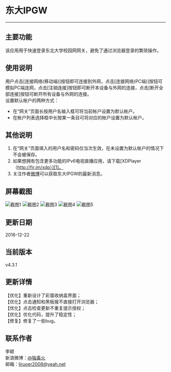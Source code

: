 # 东大IPGW


---

## 主要功能 ##
该应用用于快速登录东北大学校园网网关，避免了通过浏览器登录的繁琐操作。
## 使用说明 ##
用户点击[连接网络(移动端)]按钮即可连接到外网，点击[连接网络(PC端)]按钮可模拟PC端连网，点击[注销连接]按钮即可断开本设备与外网的连接，点击[断开全部连接]按钮可断开所有设备与外网的连接。  
设置默认帐户的两种方式：  

 - 在“网关”页面长按用户名输入框可将当前帐户设置为默认帐户。  
 - 在帐户列表选择框中长按某一条目可将对应的帐户设置为默认帐户。  

其他说明
----
1. 在“网关”页面填入的用户名和密码仅当次生效，在未设置为默认帐户的情况下不会被保存。  
1. 如果想拥有包含更多功能的IPv6电视直播应用，请下载[XDPlayer（http://fir.im/xdp）][1]。  
1. 关注作者[微博][2]可以获取东大IPGW的最新消息。  
 
屏幕截图
----
![截图1](http://firimg.fir.im/2266ae21243f742009cab6b6af4d9957d8a06f1d?imageView2/0/w/426/h/240)
![截图2](http://firimg.fir.im/4fefc63914d7b5a091db4e44d747462c29ba1e2d?imageView2/0/w/426/h/240)
![截图3](http://firimg.fir.im/44fc4732456c051f50f9477b019fd222e6892af8?imageView2/0/w/426/h/240)
![截图4](http://firimg.fir.im/8a0e33cc42617a1beaa048229ae7c866ef1740e1?imageView2/0/w/426/h/240)
![截图5](http://firimg.fir.im/e51c3d8e659c6dc0fa485ace2d00e4e5d76fb52d?imageView2/0/w/426/h/240)

更新日期
----
2016-12-22  

当前版本
----
v4.3.1

更新详情
----
【优化】重新设计了彩蛋收纳盒界面；  
【优化】点击通知和黑板报不直接打开浏览器；  
【优化】点击检查更新不重复提示授权；  
【优化】优化代码，提升了稳定性；  
【修复】修复了一些bug。   

联系作者
----
李颖  
新浪微博：[@独毒火][2]  
邮箱：[liruoer2008@yeah.net][3]  

  [1]: http://fir.im/xdp
  [2]: http://weibo.com/neuliying
  [3]: mailto:liruoer2008@yeah.net